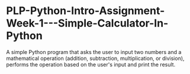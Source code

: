 # PLP-Python-Intro-Assignment-Week-1---Simple-Calculator-In-Python
A simple Python program that asks the user to input two numbers and a mathematical operation (addition, subtraction, multiplication, or division), performs the operation based on the user's input and print the result.
